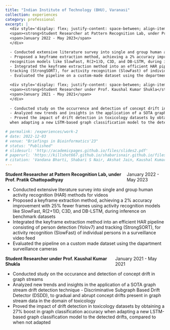 ```yaml
---
title: "Indian Institute of Technology (BHU), Varanasi"
collection: experiences
category: professional
excerpt: |
  <div style='display: flex; justify-content: space-between; align-items: center;'>
  <span><strong>Student Researcher at Pattern Recognition Lab, under Prof. Pratik Chattopadhyay</strong></span>
  <span>January 2022 - May 2023</span>
  </div>

  - Conducted extensive literature survey into single and group human activity recognition (HAR) methods for videos
  - Proposed a keyframe extraction method, achieving a 2% accuracy improvement with 25% fewer frames using activity
  recognition models like SlowFast, R(2+1)D, C3D, and DB-LSTM, during inference on benchmark datasets
  - Integrated the keyframe extraction method into an efficient HAR pipeline consisting of person detection (Yolov7) and
  tracking (StrongSORT), for activity recognition (SlowFast) of individual persons in a surveillance video feed
  - Evaluated the pipeline on a custom-made dataset using the department surveillance cameras

  <div style='display: flex; justify-content: space-between; align-items: center;'>
  <span><strong>Student Researcher under Prof. Kaushal Kumar Shukla</strong></span>
  <span>January 2021 - May 2021</span>
  </div>
  
  - Conducted study on the occurrence and detection of concept drift in graph streams
  - Analyzed new trends and insights in the application of a SOTA graph stream drift detection technique - Discriminative Subgraph Based Drift Detector (DSDD), to gradual and abrupt concept drifts present in graph stream data in the domain of toxicology
  - Proved the impact of drift detection in toxicology datasets by obtaining a 27% boost in graph classification accuracy
  when adapting a new LSTM-based graph classification model to the detected drifts, compared to when not adapted

# permalink: /experiences/work-2
# date: 2022-12-03
# venue: "Briefings in Bioinformatics'23"
# status: "Published"
# slidesurl: 'http://academicpages.github.io/files/slides2.pdf'
# paperurl: 'https://killshot667.github.io/shabarisnair.github.io/files/concept.pdf'
# citation: 'Vandana Bharti, Shabari S Nair, Akshat Jain, Kaushal Kumar Shukla, Bhaskar Biswas'
---
```


  <div style='display: flex; justify-content: space-between; align-items: center;'>
  <span><strong>Student Researcher at Pattern Recognition Lab, under Prof. Pratik Chattopadhyay</strong></span>
  <span>January 2022 - May 2023</span>
  </div>

  - Conducted extensive literature survey into single and group human activity recognition (HAR) methods for videos
  - Proposed a keyframe extraction method, achieving a 2% accuracy improvement with 25% fewer frames using activity
  recognition models like SlowFast, R(2+1)D, C3D, and DB-LSTM, during inference on benchmark datasets
  - Integrated the keyframe extraction method into an efficient HAR pipeline consisting of person detection (Yolov7) and
  tracking (StrongSORT), for activity recognition (SlowFast) of individual persons in a surveillance video feed
  - Evaluated the pipeline on a custom made dataset using the dapartment surveillance cameras

  <div style='display: flex; justify-content: space-between; align-items: center;'>
  <span><strong>Student Researcher under Prof. Kaushal Kumar Shukla</strong></span>
  <span>January 2021 - May 2021</span>
  </div>
  
  - Conducted study on the occurance and detection of concept drift in graph streams
  - Analyzed new trends and insights in the application of a SOTA graph stream drift detection technique - Discriminative Subgraph Based Drift Detector (DSDD), to gradual and abrupt concept drifts present in graph stream data in the domain of toxicology
  - Proved the impact of drift detection in toxicology datasets by obtaining a 27% boost in graph classification accuracy
  when adapting a new LSTM-based graph classification model to the detected drifts, compared to when not adapted
